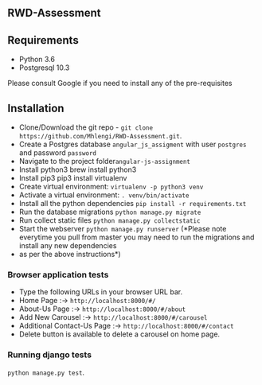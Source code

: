 ## RWD-Assessment

## Requirements
- Python 3.6
- Postgresql 10.3

Please consult Google if you need to install any of the pre-requisites

## Installation
- Clone/Download the git repo - `git clone https://github.com/Mhlengi/RWD-Assessment.git`.
- Create a Postgres database `angular_js_assigment` with user `postgres` and password `password`
- Navigate to the project folder`angular-js-assignment`
- Install python3 brew install python3
- Install pip3 pip3 install virtualenv
- Create virtual environment: `virtualenv -p python3 venv`
- Activate a virtual environment: `. venv/bin/activate`
- Install all the python dependencies `pip install -r requirements.txt`
- Run the database migrations `python manage.py migrate`
- Run collect static files `python manage.py collectstatic`
- Start the webserver `python manage.py runserver`
(*Please note everytime you pull from master you may need to run the migrations and install any new dependencies
- as per the above instructions*)

### Browser application tests
- Type the following URLs in your browser URL bar.
- Home Page :-> `http://localhost:8000/#/`
- About-Us Page :-> `http://localhost:8000/#/about`
- Add New Carousel :-> `http://localhost:8000/#/carousel`
- Additional Contact-Us Page :-> `http://localhost:8000/#/contact`
- Delete button is available to delete a carousel on home page.

### Running django tests
`python manage.py test`.
